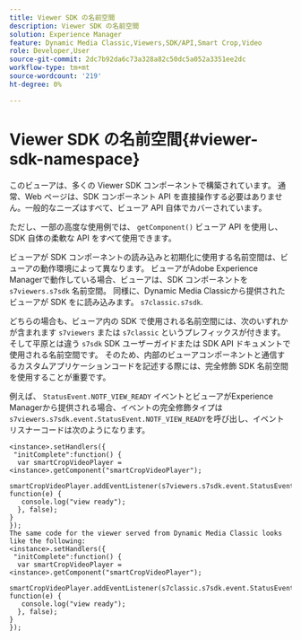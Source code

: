 ```yaml
---
title: Viewer SDK の名前空間
description: Viewer SDK の名前空間
solution: Experience Manager
feature: Dynamic Media Classic,Viewers,SDK/API,Smart Crop,Video
role: Developer,User
source-git-commit: 2dc7b92da6c73a328a82c50dc5a052a3351ee2dc
workflow-type: tm+mt
source-wordcount: '219'
ht-degree: 0%

---
```


# Viewer SDK の名前空間{#viewer-sdk-namespace}

このビューアは、多くの Viewer SDK コンポーネントで構築されています。 通常、Web ページは、SDK コンポーネント API を直接操作する必要はありません。一般的なニーズはすべて、ビューア API 自体でカバーされています。

ただし、一部の高度な使用例では、 `getComponent()` ビューア API を使用し、SDK 自体の柔軟な API をすべて使用できます。

ビューアが SDK コンポーネントの読み込みと初期化に使用する名前空間は、ビューアの動作環境によって異なります。 ビューアがAdobe Experience Managerで動作している場合、ビューアは、SDK コンポーネントを `s7viewers.s7sdk` 名前空間。 同様に、Dynamic Media Classicから提供されたビューアが SDK をに読み込みます。 `s7classic.s7sdk`.

どちらの場合も、ビューア内の SDK で使用される名前空間には、次のいずれかが含まれます `s7viewers` または `s7classic` というプレフィックスが付きます。 そして平原とは違う `s7sdk` SDK ユーザーガイドまたは SDK API ドキュメントで使用される名前空間です。 そのため、内部のビューアコンポーネントと通信するカスタムアプリケーションコードを記述する際には、完全修飾 SDK 名前空間を使用することが重要です。

例えば、 `StatusEvent.NOTF_VIEW_READY` イベントとビューアがExperience Managerから提供される場合、イベントの完全修飾タイプは `s7viewers.s7sdk.event.StatusEvent.NOTF_VIEW_READY`を呼び出し、イベントリスナーコードは次のようになります。

```
<instance>.setHandlers({ 
 "initComplete":function() { 
  var smartCropVideoPlayer = <instance>.getComponent("smartCropVideoPlayer"); 
   smartCropVideoPlayer.addEventListener(s7viewers.s7sdk.event.StatusEvent.NOTF_VIEW_READY, function(e) { 
   console.log("view ready"); 
  }, false); 
} 
}); 
The same code for the viewer served from Dynamic Media Classic looks like the following: 
<instance>.setHandlers({ 
 "initComplete":function() { 
  var smartCropVideoPlayer = <instance>.getComponent("smartCropVideoPlayer"); 
   smartCropVideoPlayer.addEventListener(s7classic.s7sdk.event.StatusEvent.NOTF_VIEW_READY, function(e) { 
   console.log("view ready"); 
  }, false); 
} 
});
```
